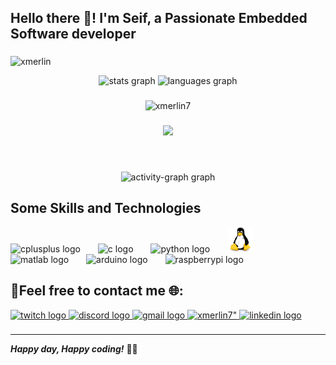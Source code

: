 <h2 align="left">Hello there 👋! I'm Seif, a Passionate Embedded Software developer</h2>

###

<p align="left"> <img src="https://komarev.com/ghpvc/?username=xmerlin&label=Profile%20views&color=0e75b6&style=flat" alt="xmerlin" /> </p>

<div align="center">
<img src="https://github-readme-stats.vercel.app/api?username=Xmerlin7&hide_title=false&hide_rank=false&show_icons=true&include_all_commits=true&count_private=true&disable_animations=false&theme=radical&locale=en&hide_border=false" height="150" alt="stats graph" />

  <img src="https://github-readme-stats.vercel.app/api/top-langs?username=Xmerlin7&locale=en&hide_title=false&layout=compact&card_width=320&langs_count=6&theme=radical&hide_border=false" height="150" alt="languages graph"  />
</div>

###

<p align="center">
  <img src="https://github-readme-streak-stats.herokuapp.com/?user=xmerlin7&theme=radical" alt="xmerlin7" />
</p>

###

<p align="center" style="margin-bottom: 10mm;">
  <img height="180" src="https://media.giphy.com/media/ECbxU61G9sLyQVPtqP/giphy.gif" />
</p>

##

<br clear="both">

<div align="center">
  <img src="https://github-readme-activity-graph.vercel.app/graph?username=Xmerlin7&radius=16&theme=rogue&area=true&order=5" height="300" alt="activity-graph graph"  />
</div>

###

## Some Skills and Technologies

<div align="left">
  <img src="https://cdn.jsdelivr.net/gh/devicons/devicon/icons/cplusplus/cplusplus-original.svg" height="40" alt="cplusplus logo"  />
  <img width="20" />
  <img src="https://cdn.jsdelivr.net/gh/devicons/devicon/icons/c/c-original.svg" height="40" alt="c logo"  />
  <img width="20" />
  <img src="https://cdn.jsdelivr.net/gh/devicons/devicon/icons/python/python-original-wordmark.svg" height="40" alt="python logo"  />
  <img width="20" />
  <img src="https://raw.githubusercontent.com/devicons/devicon/master/icons/linux/linux-original.svg" height="40" alt="linux"  />
  <img width="20" />
  <img src="https://cdn.jsdelivr.net/gh/devicons/devicon/icons/matlab/matlab-original.svg" height="40" alt="matlab logo"  />
  <img width="20" />
  <img src="https://cdn.jsdelivr.net/gh/devicons/devicon/icons/arduino/arduino-original.svg" height="40" alt="arduino logo"  />
  <img width="20" />
  <img src="https://cdn.jsdelivr.net/gh/devicons/devicon/icons/raspberrypi/raspberrypi-original.svg" height="40" alt="raspberrypi logo"  />
  <img width="20" />
</div>

##

## 🔗Feel free to contact me 🌐:

</b>

<div align="left">
  <a href="https://www.twitch.tv/xmerlinx7" target="_blank">
    <img src="https://img.shields.io/static/v1?message=Twitch&logo=twitch&label=&color=9146FF&logoColor=white&labelColor=&style=for-the-badge" height="35" alt="twitch logo"  />
  </a>
  <a href="https://discord.com/channels/@x_seif" target="_blank">
    <img src="https://img.shields.io/static/v1?message=Discord&logo=discord&label=&color=7289DA&logoColor=white&labelColor=&style=for-the-badge" height="35" alt="discord logo"  />
  </a>
  <a href="mailto:seif.allah.a.eldarageely@gmail.com" target="_blank">
    <img src="https://img.shields.io/static/v1?message=Gmail&logo=gmail&label=&color=D14836&logoColor=white&labelColor=&style=for-the-badge" height="35" alt="gmail logo"  />
  </a>
  <a href="https://codeforces.com/profile/xmerlin7" target="_blank">
    <img src="https://raw.githubusercontent.com/rahuldkjain/github-profile-readme-generator/master/src/images/icons/Social/codeforces.svg" height="35" <img width="70" alt=xmerlin7"  />
  </a>
  <a href="https://www.linkedin.com/in/seif-eldarageely-a27125227/?trk=public-profile-join-page" target="_blank">
    <img src="https://img.shields.io/static/v1?message=LinkedIn&logo=linkedin&label=&color=0077B5&logoColor=white&labelColor=&style=for-the-badge" height="35" alt="linkedin logo"  />
  </a>
</div>

###

---

***Happy day, Happy coding!*** 🚀✨
